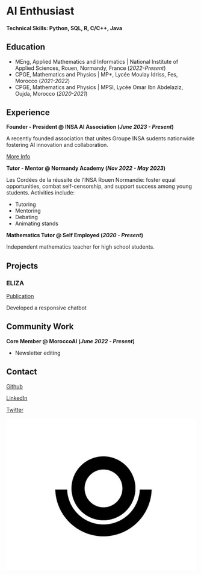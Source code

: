# AI Enthusiast

#### Technical Skills: Python, SQL, R, C/C++, Java

## Education
- MEng, Applied Mathematics and Informatics | National Institute of Applied Sciences, Rouen, Normandy, France (_2022-Present_)								       		
- CPGE, Mathematics and Physics | MP*, Lycée Moulay Idriss, Fes, Morocco (_2021-2022_)	 			        		
- CPGE, Mathematics and Physics | MPSI, Lycée Omar Ibn Abdelaziz, Oujda, Morocco (_2020-2021_)

## Experience

**Founder - President @ INSA AI Association (_June 2023 - Present_)**

A recently founded association that unites Groupe INSA sudents nationwide fostering AI innovation and collaboration.

[More Info](https://www.linkedin.com/company/insaaia)

**Tutor - Mentor @ Normandy Academy (_Nov 2022 - May 2023_)**

Les Cordées de la réussite de l'INSA Rouen Normandie: foster equal opportunities, combat self-censorship, and support success among young students. Activities include:
- Tutoring
- Mentoring
- Debating
- Animating stands


**Mathematics Tutor @ Self Employed (_2020 - Present_)**

Independent mathematics teacher for high school students.


## Projects
### ELIZA
[Publication](https://www.mdpi.com/1424-8220/22/8/3048)

Developed a responsive chatbot



## Community Work

**Core Member @ MoroccoAI (_June 2022 - Present_)**

- Newsletter editing



## Contact
[Github](https://github.com/choukrani)

[LinkedIn](https://www.linkedin.com/in/choukrani/)

[Twitter](https://twitter.com/choukrani)

![OC LOGO](/assets/img/OC.png)



